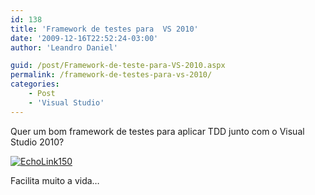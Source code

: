 ```yaml
---
id: 138
title: 'Framework de testes para  VS 2010'
date: '2009-12-16T22:52:24-03:00'
author: 'Leandro Daniel'

guid: /post/Framework-de-teste-para-VS-2010.aspx
permalink: /framework-de-testes-para-vs-2010/
categories:
    - Post
    - 'Visual Studio'
---
```


Quer um bom framework de testes para aplicar TDD junto com o Visual Studio 2010?

[![EchoLink150](http://leandrodaniel.com/pics/WindowsLiveWriter/FrameworkdetesteparaVS2010/62E9FE9B/EchoLink150.png "EchoLink150")](http://www.gallio.org/)

Facilita muito a vida…
